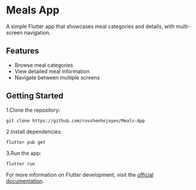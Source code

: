 # Meals App

A simple Flutter app that showcases meal categories and details, with multi-screen navigation.

## Features

* Browse meal categories
* View detailed meal information
* Navigate between multiple screens

## Getting Started

1.Clone the repository:
```
git clone https://github.com/rovshenhojayev/Meals-App
```
2.Install dependencies:
```
flutter pub get
```
3.Run the app:
```
flutter run
```

For more information on Flutter development, visit the [official documentation](https://docs.flutter.dev/).
